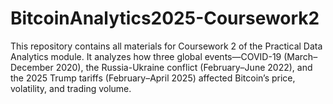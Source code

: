 # BitcoinAnalytics2025-Coursework2
This repository contains all materials for Coursework 2 of the Practical Data Analytics module. It analyzes how three global events—COVID-19 (March–December 2020), the Russia-Ukraine conflict (February–June 2022), and the 2025 Trump tariffs (February–April 2025) affected Bitcoin’s price, volatility, and trading volume. 
